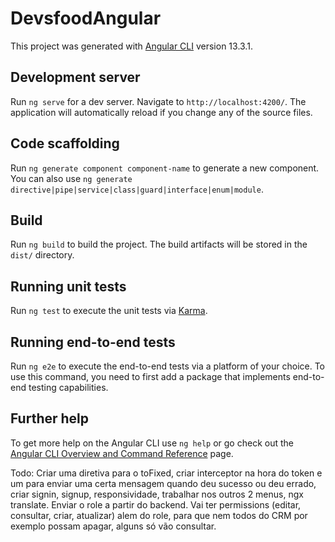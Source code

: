 # DevsfoodAngular

This project was generated with [Angular CLI](https://github.com/angular/angular-cli) version 13.3.1.

## Development server

Run `ng serve` for a dev server. Navigate to `http://localhost:4200/`. The application will automatically reload if you change any of the source files.

## Code scaffolding

Run `ng generate component component-name` to generate a new component. You can also use `ng generate directive|pipe|service|class|guard|interface|enum|module`.

## Build

Run `ng build` to build the project. The build artifacts will be stored in the `dist/` directory.

## Running unit tests

Run `ng test` to execute the unit tests via [Karma](https://karma-runner.github.io).

## Running end-to-end tests

Run `ng e2e` to execute the end-to-end tests via a platform of your choice. To use this command, you need to first add a package that implements end-to-end testing capabilities.

## Further help

To get more help on the Angular CLI use `ng help` or go check out the [Angular CLI Overview and Command Reference](https://angular.io/cli) page.

Todo: Criar uma diretiva para o toFixed, criar interceptor na hora do token e um para enviar uma certa mensagem quando deu sucesso ou deu errado, criar signin, signup, responsividade, trabalhar nos outros 2 menus, ngx translate.
Enviar o role a partir do backend.
Vai ter permissions (editar, consultar, criar, atualizar) alem do role, para que nem todos do CRM por exemplo possam apagar, alguns só vão consultar.